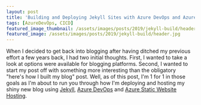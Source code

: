 ```yaml
---
layout: post
title: 'Building and Deploying Jekyll Sites with Azure DevOps and Azure Storage Static Site Hosting'
tags: [AzureDevOps, CICD]
featured_image_thumbnail: /assets/images/posts/2019/jekyll-build/header_thumb.jpg
featured_image: /assets/images/posts/2019/jekyll-build/header.jpg
---
```


When I decided to get back into blogging after having ditched my previous effort a few years back, I had two initial thoughts.  First, I wanted to take a look at options were available for blogging platforms.  Second, I wanted to start my post off with something more interesting than the obligatory "here's how I built my blog" post.  Well, as of this post, I'm 1 for 1 in those goals as I'm about to run you through how I'm deploying and hosting my shiny new blog using <a href="https://jekyllrb.com/" target="_blank">Jekyll</a>, <a href="https://azure.microsoft.com/en-us/services/devops/" target="_blank">Azure DevOps</a> and <a href="https://docs.microsoft.com/en-us/azure/storage/blobs/storage-blob-static-website" target="_blank">Azure Static Website Hosting</a>.